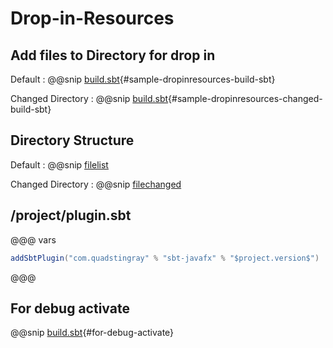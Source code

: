 # Drop-in-Resources

## Add files to Directory for drop in
Default
: @@snip [build.sbt](../../../sbt-test/sbt-javafx/drop-in/build.sbt){#sample-dropinresources-build-sbt}

Changed Directory
: @@snip [build.sbt](../../../sbt-test/sbt-javafx/drop-in-change-dir/build.sbt){#sample-dropinresources-changed-build-sbt}

## Directory Structure

Default
: @@snip [filelist](drop-in-resources/filelist.txt)

Changed Directory
: @@snip [filechanged](drop-in-resources/filechanged.txt)


## /project/plugin.sbt
@@@ vars
```sbt
addSbtPlugin("com.quadstingray" % "sbt-javafx" % "$project.version$")
```
@@@

## For debug activate
@@snip [build.sbt](../../../sbt-test/sbt-javafx/drop-in-change-dir/build.sbt){#for-debug-activate}



